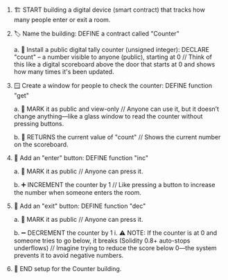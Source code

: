 1. 🏗️ START building a digital device (smart contract) that tracks how many people enter or exit a room.

2. 🏷️ Name the building:
   DEFINE a contract called "Counter"

   a. 🧮 Install a public digital tally counter (unsigned integer):
   DECLARE "count" – a number visible to anyone (public), starting at 0
   // Think of this like a digital scoreboard above the door that starts at 0 and shows how many times it's been updated.

3. 🪟 Create a window for people to check the counter:
   DEFINE function "get"

   a. 📢 MARK it as public and view-only
   // Anyone can use it, but it doesn’t change anything—like a glass window to read the counter without pressing buttons.

   b. 🔁 RETURNS the current value of "count"
   // Shows the current number on the scoreboard.

4. 🔼 Add an "enter" button:
   DEFINE function "inc"

   a. 📢 MARK it as public
   // Anyone can press it.

   b. ➕ INCREMENT the counter by 1
   // Like pressing a button to increase the number when someone enters the room.

5. 🔽 Add an "exit" button:
   DEFINE function "dec"

   a. 📢 MARK it as public
   // Anyone can press it.

   b. ➖ DECREMENT the counter by 1
   i. ⚠️ NOTE: If the counter is at 0 and someone tries to go below, it breaks (Solidity 0.8+ auto-stops underflows)
   // Imagine trying to reduce the score below 0—the system prevents it to avoid negative numbers.

6. 🏁 END setup for the Counter building.
